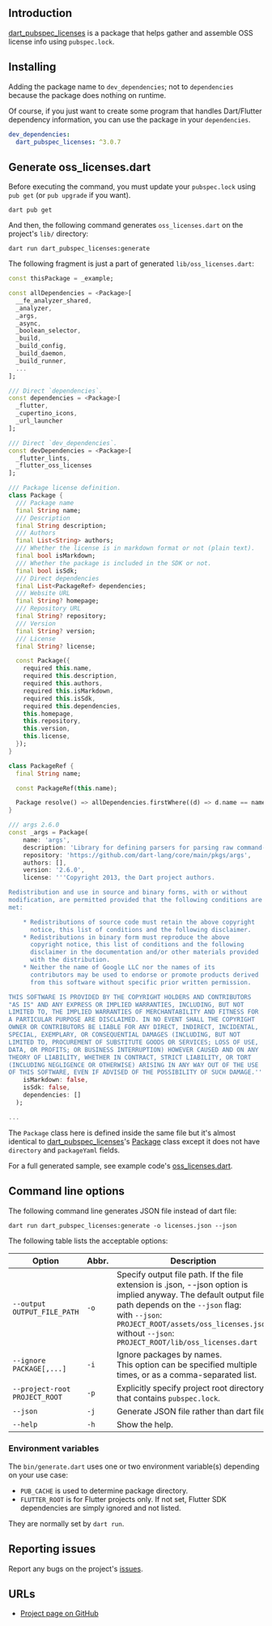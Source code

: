 ## Introduction

[dart_pubspec_licenses](https://pub.dev/packages/dart_pubspec_licenses) is a package that helps gather and assemble OSS license info using `pubspec.lock`.

## Installing

Adding the package name to `dev_dependencies`; not to `dependencies` because the package does nothing on runtime.

Of course, if you just want to create some program that handles Dart/Flutter dependency information, you can use the package in your `dependencies`.

```yaml
dev_dependencies:
  dart_pubspec_licenses: ^3.0.7
```

## Generate oss_licenses.dart

Before executing the command, you must update your `pubspec.lock` using `pub get` (or `pub upgrade` if you want).

```shell
dart pub get
```

And then, the following command generates `oss_licenses.dart` on the project's `lib/` directory:

```shell
dart run dart_pubspec_licenses:generate
```

The following fragment is just a part of generated `lib/oss_licenses.dart`:

```dart
const thisPackage = _example;

const allDependencies = <Package>[
  __fe_analyzer_shared,
  _analyzer,
  _args,
  _async,
  _boolean_selector,
  _build,
  _build_config,
  _build_daemon,
  _build_runner,
  ...
];

/// Direct `dependencies`.
const dependencies = <Package>[
  _flutter,
  _cupertino_icons,
  _url_launcher
];

/// Direct `dev_dependencies`.
const devDependencies = <Package>[
  _flutter_lints,
  _flutter_oss_licenses
];

/// Package license definition.
class Package {
  /// Package name
  final String name;
  /// Description
  final String description;
  /// Authors
  final List<String> authors;
  /// Whether the license is in markdown format or not (plain text).
  final bool isMarkdown;
  /// Whether the package is included in the SDK or not.
  final bool isSdk;
  /// Direct dependencies
  final List<PackageRef> dependencies;
  /// Website URL
  final String? homepage;
  /// Repository URL
  final String? repository;
  /// Version
  final String? version;
  /// License
  final String? license;

  const Package({
    required this.name,
    required this.description,
    required this.authors,
    required this.isMarkdown,
    required this.isSdk,
    required this.dependencies,
    this.homepage,
    this.repository,
    this.version,
    this.license,
  });
}

class PackageRef {
  final String name;

  const PackageRef(this.name);

  Package resolve() => allDependencies.firstWhere((d) => d.name == name);
}

/// args 2.6.0
const _args = Package(
    name: 'args',
    description: 'Library for defining parsers for parsing raw command-line arguments into a set of options and values using GNU and POSIX style options.',
    repository: 'https://github.com/dart-lang/core/main/pkgs/args',
    authors: [],
    version: '2.6.0',
    license: '''Copyright 2013, the Dart project authors. 

Redistribution and use in source and binary forms, with or without
modification, are permitted provided that the following conditions are
met:

    * Redistributions of source code must retain the above copyright
      notice, this list of conditions and the following disclaimer.
    * Redistributions in binary form must reproduce the above
      copyright notice, this list of conditions and the following
      disclaimer in the documentation and/or other materials provided
      with the distribution.
    * Neither the name of Google LLC nor the names of its
      contributors may be used to endorse or promote products derived
      from this software without specific prior written permission.

THIS SOFTWARE IS PROVIDED BY THE COPYRIGHT HOLDERS AND CONTRIBUTORS
"AS IS" AND ANY EXPRESS OR IMPLIED WARRANTIES, INCLUDING, BUT NOT
LIMITED TO, THE IMPLIED WARRANTIES OF MERCHANTABILITY AND FITNESS FOR
A PARTICULAR PURPOSE ARE DISCLAIMED. IN NO EVENT SHALL THE COPYRIGHT
OWNER OR CONTRIBUTORS BE LIABLE FOR ANY DIRECT, INDIRECT, INCIDENTAL,
SPECIAL, EXEMPLARY, OR CONSEQUENTIAL DAMAGES (INCLUDING, BUT NOT
LIMITED TO, PROCUREMENT OF SUBSTITUTE GOODS OR SERVICES; LOSS OF USE,
DATA, OR PROFITS; OR BUSINESS INTERRUPTION) HOWEVER CAUSED AND ON ANY
THEORY OF LIABILITY, WHETHER IN CONTRACT, STRICT LIABILITY, OR TORT
(INCLUDING NEGLIGENCE OR OTHERWISE) ARISING IN ANY WAY OUT OF THE USE
OF THIS SOFTWARE, EVEN IF ADVISED OF THE POSSIBILITY OF SUCH DAMAGE.''',
    isMarkdown: false,
    isSdk: false,
    dependencies: []
  );

...

```

The `Package` class here is defined inside the same file but it's almost identical to [dart_pubspec_licenses](https://pub.dev/packages/dart_pubspec_licenses)'s [Package](https://pub.dev/documentation/dart_pubspec_licenses/latest/dart_pubspec_licenses/Package-class.html) class except it does not have `directory` and `packageYaml` fields.

For a full generated sample, see example code's [oss_licenses.dart](https://github.com/espresso3389/flutter_oss_licenses/blob/master/packages/flutter_oss_licenses/example/lib/oss_licenses.dart).

## Command line options

The following command line generates JSON file instead of dart file:

```shell
dart run dart_pubspec_licenses:generate -o licenses.json --json
```

The following table lists the acceptable options:

| Option                        | Abbr. | Description                                                                                                                                                                                                                                                               |
| ----------------------------- | ----- | ------------------------------------------------------------------------------------------------------------------------------------------------------------------------------------------------------------------------------------------------------------------------- |
| `--output OUTPUT_FILE_PATH`   | `-o`  | Specify output file path. If the file extension is .json, --json option is implied anyway. The default output file path depends on the `--json` flag:<br>with `--json`: `PROJECT_ROOT/assets/oss_licenses.json`<br>without `--json`: `PROJECT_ROOT/lib/oss_licenses.dart` |
| `--ignore PACKAGE[,...]` | `-i` | Ignore packages by names.<br>This option can be specified multiple times, or as a comma-separated list.
| `--project-root PROJECT_ROOT` | `-p`  | Explicitly specify project root directory that contains `pubspec.lock`.                                                                                                                                                                                                   |
| `--json`                      | `-j`  | Generate JSON file rather than dart file.                                                                                                                                                                                                                                 |
| `--help`                      | `-h`  | Show the help.                                                                                                                                                                                                                                                            |

### Environment variables

The `bin/generate.dart` uses one or two environment variable(s) depending on your use case:

- `PUB_CACHE` is used to determine package directory.
- `FLUTTER_ROOT` is for Flutter projects only. If not set, Flutter SDK dependencies are simply ignored and not listed.

They are normally set by `dart run`.

## Reporting issues

Report any bugs on the project's [issues](https://github.com/espresso3389/flutter_oss_licenses/issues).

## URLs

- [Project page on GitHub](https://github.com/espresso3389/flutter_oss_licenses)
